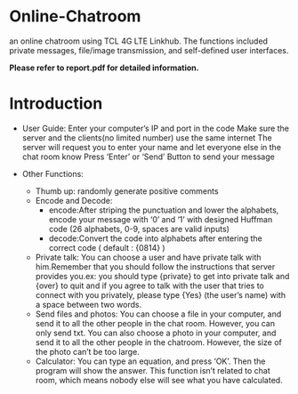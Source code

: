 # Online-Chatroom
 an online chatroom using TCL 4G LTE Linkhub. The functions included private messages, file/image transmission, and self-defined user interfaces.
 
 **Please refer to report.pdf for detailed information.**
 
 # Introduction

- User Guide:
Enter your computer’s IP and port in the code
Make sure the server and the clients(no limited number) use the same internet
The server will request you to enter your name and let everyone else in the chat room know
Press ‘Enter’ or ‘Send’ Button to send your message

- Other Functions:
  - Thumb up: randomly generate positive comments
  - Encode and Decode:
    - encode:After striping the punctuation and lower the alphabets, encode your message with ‘0’ and ‘1’ with designed Huffman code (26 alphabets, 0-9, spaces are valid inputs)
    - decode:Convert the code into alphabets after entering the correct code ( default : {0814} )
  - Private talk: You can choose a user and have private talk with him.Remember that you should follow the instructions that server provides you.ex: you should type {private} to get into private talk and {over} to quit and if you agree to talk with the user that tries to connect with you privately, please type {Yes} (the user’s name) with a space between two words.
  - Send files and photos: You can choose a file in your computer, and send it to all the other people in the chat room. However, you can only send txt. You can also choose a photo in your computer, and send it to all the other people in the chatroom. However, the size of the photo can’t be too large.
  - Calculator: You can type an equation, and press ‘OK’. Then the program will show the answer. This function isn’t related to chat room, which means nobody else will see what you have calculated.
